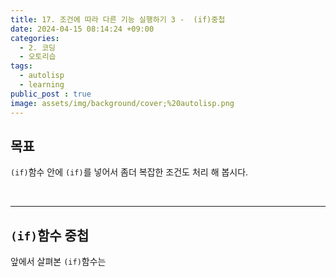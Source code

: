 ```yaml
---
title: 17. 조건에 따라 다른 기능 실행하기 3 -  (if)중첩
date: 2024-04-15 08:14:24 +09:00
categories:
  - 2. 코딩
  - 오토리습
tags:
  - autolisp
  - learning
public_post : true
image: assets/img/background/cover;%20autolisp.png
---
```


## 목표
`(if)`함수 안에 `(if)`를 넣어서 좀더 복잡한 조건도 처리 해 봅시다.

<br>
<hr>

## `(if)`함수 중첩

앞에서 살펴본 `(if)`함수는 
